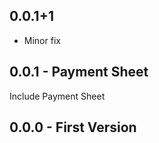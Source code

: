 ## 0.0.1+1

 - Minor fix


## 0.0.1 - Payment Sheet

Include Payment Sheet

## 0.0.0 - First Version